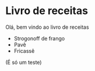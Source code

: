 # Livro de receitas 

Olá, bem vindo ao livro de receitas 
 - Strogonoff de frango
 - Pavê
 - Fricassê

 (É só um teste)
